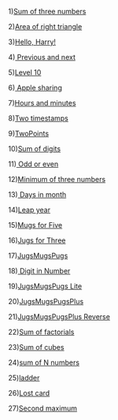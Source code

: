 1)[Sum of three numbers](1.1.md)

2)[Area of right triangle](1.2.md)

3)[Hello, Harry!](1.3.md)

4)[ Previous and next](1.4.md)

5)[Level 10](0.1.md)

6)[ Apple sharing](1.5.md)

7)[Hours and minutes](1.6.md)

8)[Two timestamps](1.7.md)

9)[TwoPoints](1.8.md)

10)[Sum of digits](2.5.md)

11)[ Odd or even](3.1.md)

12)[Minimum of three numbers](3.8.md)

13)[ Days in month](3.9.md)

14)[Leap year](3.j.md)

15)[Mugs for Five](3.q.md)

16)[Jugs for Three](3.p.md)

17)[JugsMugsPugs](3.r.md)

18)[ Digit in Number](5.d.md)

19)[JugsMugsPugs Lite](3.s.md)

20)[JugsMugsPugsPlus](3.u.md)

21)[JugsMugsPugsPlus Reverse](3.v.md)

22)[Sum of factorials](4.8.md)

23)[Sum of cubes](4.5.md)

24)[sum of N numbers](4.4.md)

25)[ladder](4.a.md)

26)[Lost card](4.9.md)

27)[Second maximum](6.c.md)
